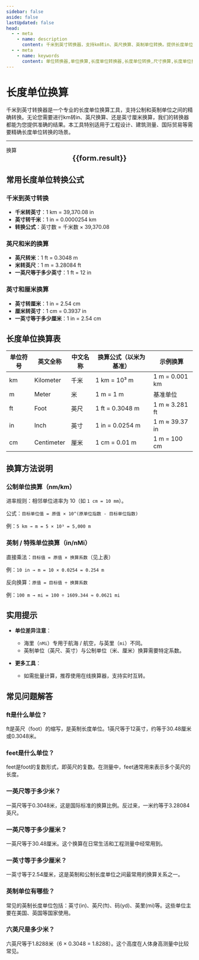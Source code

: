```yaml
---
sidebar: false
aside: false
lastUpdated: false
head:
  - - meta
    - name: description
      content: 千米到英寸转换器，支持km转in、英尺换算、英制单位转换。提供长度单位换算表、米换算英尺、英寸厘米换算等多种单位转换功能。
  - - meta
    - name: keywords
      content: 单位转换器,单位换算,长度单位转换器,长度单位转换,尺寸换算,长度单位换算,英尺换算,英寸换算,英制单位,ft单位,英尺和米换算,英寸和厘米换算,一英尺等于多少米,一英寸等于多少厘米
---
```

# 长度单位换算

千米到英寸转换器是一个专业的长度单位换算工具，支持公制和英制单位之间的精确转换。无论您需要进行km转in、英尺换算、还是英寸厘米换算，我们的转换器都能为您提供准确的结果。本工具特别适用于工程设计、建筑测量、国际贸易等需要精确长度单位转换的场景。

---
<script setup>
import { onMounted, reactive, inject ,ref  } from 'vue'
import { NButton,NForm ,NFormItem,NInput,NInputNumber,NSelect,NCard,useMessage  } from 'naive-ui'
import { defineClientComponent } from 'vitepress'
const seoKey = ['单位转换器','单位换算','长度单位转换器','长度单位转换','尺寸换算','长度单位换算','长度单位换算表','一海里等于多少公里','一英里等于多少米','miles','海里和公里怎么换算','mile','一英里等于多少公里','英里和公里换算','米换算英尺','英尺单位','英制','英尺和英寸的换算','英尺英寸','英尺和米换算','ft单位','英尺 米','一米等于多少英尺','英尺厘米换算','英寸和英尺','ft to m','呎','英尺换算米','英尺转换','ft和m换算','六英尺','英尺和米','一英尺等于多少英寸','feet 多少米','米和英尺换算','feet是什么单位','英尺换算厘米','英制单位','英尺和英寸','英寸 厘米','一英尺','一英尺等于多少米','公尺','来源','ft是什么单位','一英尺等于多少厘米','英尺和厘米的换算','英里','foot','厘米和英寸换算','英尺和米的换算','英尺换算','ft','一英寸等于多少厘米','英寸换算','英寸和厘米的换算']
const convert = inject('convert')
const options =  [
  { label: '纳米', value: 'nm' },
  { label: '微米', value: 'μm' },
  { label: '毫米', value: 'mm' },
  { label: '厘米', value: 'cm' },
  { label: '米', value: 'm' },
  { label: '千米', value: 'km' },
  { label: '英寸', value: 'in' },
  { label: '码', value: 'yd' },
  { label: '英尺-us', value: 'ft-us' },
  { label: '英尺', value: 'ft' },
  { label: '拓', value: 'fathom' },
  { label: '英里', value: 'mi' },
  { label: '海里', value: 'nMi' }
];
const formRef = ref(null);
const rules = {
  number:{
    required: true,
    type: 'number',
    trigger: "blur",
    message: '请输入数字'
  },
  to:{
    required: true,
    trigger: "select",
    message: '请选择转换单位'
  },
  from:{
    required: true,
    trigger: "select",
    message: '请选择原始单位'
  }
}
const form = reactive({
  number:1,
  to:'in',
  from:'km',
  result:'',
  title:'长度单位换算',
})
if(form.number){
  form.result = `${form.number}${form.from} = ${convert(form.number).from(form.from).to(form.to)}${form.to}`
}
const convertHandler = (e) => {
   e?.preventDefault();
  formRef.value?.validate((errors)=>{
    if (!errors) {
      form.result = `${form.number}${form.from} = ${convert(form.number).from(form.from).to(form.to)}${form.to}`
    }
  })
}
</script>

<n-form size="large" :model="form" ref='formRef' :rules="rules">
  <n-form-item label="数值"  path="number">
    <n-input-number size="large" style="width:100%" :min="0" v-model:value="form.number"   placeholder="请输入要换算的数值" />
  </n-form-item>
  <n-form-item label="从" path="from">
    <n-select  size="large" :options="options" v-model:value="form.from" placeholder="请选择原始单位" />
  </n-form-item>
  <n-form-item label="到" path="to">
    <n-select  size="large" :options="options" v-model:value="form.to" placeholder="请选择换算单位" />
  </n-form-item>
  <n-form-item>
    <n-button type="info" style="width:100%" @click="convertHandler">换算</n-button>
  </n-form-item>
</n-form>
<n-card 
  :title="form.title"
  :segmented="{
    content: true,
    footer: 'soft',
  }"
>
  <div  style="text-align:center;font-size:20px;">
    <strong>{{form.result}}</strong>
  </div>
  <template #footer>
    <div>
      <span v-for="item of seoKey">{{item}}，</span>
    </div>
  </template>
</n-card>

## 常用长度单位转换公式

### 千米到英寸转换
- **千米转英寸**：1 km = 39,370.08 in
- **英寸转千米**：1 in = 0.0000254 km
- **转换公式**：英寸数 = 千米数 × 39,370.08

### 英尺和米的换算
- **英尺转米**：1 ft = 0.3048 m
- **米转英尺**：1 m = 3.28084 ft
- **一英尺等于多少英寸**：1 ft = 12 in

### 英寸和厘米换算
- **英寸转厘米**：1 in = 2.54 cm
- **厘米转英寸**：1 cm = 0.3937 in
- **一英寸等于多少厘米**：1 in = 2.54 cm

## 长度单位换算表

单位符号| 英文全称| 中文名称| 换算公式（以米为基准）| 示例换算
---|---|---|---|---
km| Kilometer| 千米| 1 km = 10³ m| 1 m = 0.001 km
m| Meter| 米| 1 m = 1 m| 基准单位
ft| Foot| 英尺| 1 ft = 0.3048 m| 1 m ≈ 3.281 ft
in| Inch| 英寸| 1 in = 0.0254 m | 1 m ≈ 39.37 in
cm| Centimeter| 厘米| 1 cm = 0.01 m| 1 m = 100 cm

## 换算方法说明

### 公制单位换算（nm/km）

进率规则：相邻单位进率为 10（如 `1 cm = 10 mm`）。

公式：`目标单位值 = 原值 × 10^(原单位指数 - 目标单位指数)`

例：`5 km → m = 5 × 10³ = 5,000 m`

### 英制 / 特殊单位换算（in/nMi）

直接乘法：`目标值 = 原值 × 换算系数`（见上表）

例：`10 in → m = 10 × 0.0254 = 0.254 m`

反向换算：`原值 = 目标值 ÷ 换算系数`

例：`100 m → mi = 100 ÷ 1609.344 ≈ 0.0621 mi`

## 实用提示

- **单位差异注意**：
  - 海里（`nMi`）专用于航海 / 航空，与英里（`mi`）不同。
  - 英制单位（英尺、英寸）与公制单位（米、厘米）换算需要特定系数。

- **更多工具**：
  - 如需批量计算，推荐使用在线换算器，支持实时互转。

## 常见问题解答

### ft是什么单位？
ft是英尺（foot）的缩写，是英制长度单位。1英尺等于12英寸，约等于30.48厘米或0.3048米。

### feet是什么单位？
feet是foot的复数形式，即英尺的复数。在测量中，feet通常用来表示多个英尺的长度。

### 一英尺等于多少米？
一英尺等于0.3048米，这是国际标准的换算比例。反过来，一米约等于3.28084英尺。

### 一英尺等于多少厘米？
一英尺等于30.48厘米。这个换算在日常生活和工程测量中经常用到。

### 一英寸等于多少厘米？
一英寸等于2.54厘米，这是英制和公制长度单位之间最常用的换算关系之一。

### 英制单位有哪些？
常见的英制长度单位包括：英寸(in)、英尺(ft)、码(yd)、英里(mi)等。这些单位主要在美国、英国等国家使用。

### 六英尺是多少米？
六英尺等于1.8288米（6 × 0.3048 = 1.8288）。这个高度在人体身高测量中比较常见。